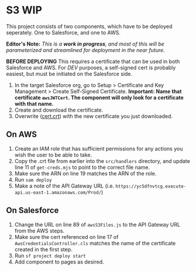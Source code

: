 # S3 WIP

This project consists of two components, which have to be deployed seperately.  One to Salesforce, and one to AWS.

**Editor's Note:**
_This is a **work in progress**, and most of this will be parameterized and streamlined for deployment in the near future._

**BEFORE DEPLOYING**
This requires a certificate that can be used in both Salesforce and AWS.  For _DEV_ purposes, a self-signed cert is probably easiest, but must
be initiated on the Salesforce side.

1. In the target Salesforce org, go to Setup > Certificate and Key Management > Create Self-Signed Certificate.
    **Important: Name that certificate `awsJWTCert`.  The component will only look for a certificate with that name.**
2. Create and download the certificate.
3. Overwrite ([cert.crt](media-management-solution-cdk/cert.crt)) with the new certificate you just downloaded.

## On AWS
1. Create an IAM role that has sufficient permissions for any actions you wish the user to be able to take.
2. Copy the .crt file from earlier into the `src/handlers` directory, and update line 11 of `get-creds.mjs` to point to the correct file name.
3. Make sure the ARN on line 19 matches the ARN of the role.
4. Run `sam deploy`
5. Make a note of the API Gateway URL (i.e. `https://yc5dfnvtcg.execute-api.us-east-1.amazonaws.com/Prod/`)

## On Salesforce
1. Change the URL on line 89 of `awsS3Files.js` to the API Gateway URL from the AWS steps.
2. Make sure the cert referenced on line 17 of `AwsCredentialsController.cls` matches the name of the certificate created in the first step.
3. Run `sf project deploy start`
4. Add component to pages as desired.
